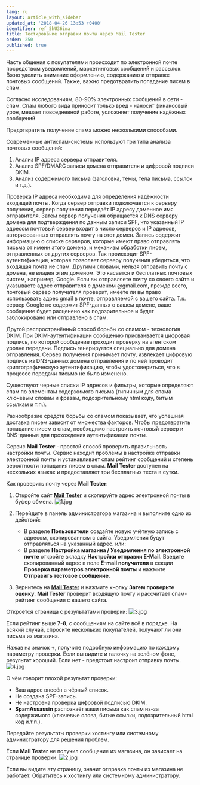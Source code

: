 ```yaml
---
lang: ru
layout: article_with_sidebar
updated_at: '2018-04-26 13:53 +0400'
identifier: ref_5hU36ima
title: Тестирование отправки почты через Mail Tester
order: 250
published: true
---
```

Часть общения с покупателями происходит по электронной почте посредством уведомлений, маркетинговых сообщений и рассылок. Вжно уделить внимание оформлению, содержанию и отправке почтовых сообщений. Также, важно предотвратить попадание писем в спам.

Согласно исследованиям, 80-90% электронных сообщений в сети - спам. Спам любого вида приносит только вред - наносит финансовый урон, мешает повседневной работе, усложняет получение надёжных сообщений

Предотвратить получение спама можно несколькими способами. 

Современные антиспам-системы используют три типа анализа почтовых сообщений:

1. Анализ IP адреса сервера отправителя.
2. Анализ SPF/DMARC записи домена отправителя и цифровой подписи DKIM.
3. Анализ содержимого письма (заголовка, темы, тела письма, ссылок и т.д.).

Проверка IP адреса необходима для определения надёжности входящей почты. Когда сервер отправки подключается к серверу получения, сервер получения передаёт IP адресу доменное имя отправителя. Затем сервер получения обращается к DNS серверу домена для подтверждения по данным записи SPF, что указанный IP адресом почтовый сервер входит в число серверов и IP адресов, авторизованных отправлять почту на этот домен. Запись содержит информацию о списке серверов, которые имеют право отправлять письма от имени этого домена, и механизм обработки писем, отправленных от других серверов. Так происходит SPF-аутентификация, которая позволяет серверу получения убедиться, что входящая почта не спам. Другими словами, нельзя отправить почту с домена, не владея этим доменом. Это касается и бесплатных почтовых систем, например, Google. Если вы отправляете почту со своего сайта и указываете адрес отправителя с доменом @gmail.com, прежде всего, почтовый сервер получателя проверит, имеете ли вы право использовать адрес gmail в почте, отправляемой с вашего сайта. Т.к. сервер Google  не содержит SPF-данных о вашем домене, ваше сообщение будет расценено как подозрительное и будет заблокировано или отправлено в спам. 

Другой распространённый способ борьбы со спамом - технология DKIM. При DKIM-аутентификации сообщению присваивается цифровая подпись, по которой сообщение проходит проверку на агентском уровне передачи. Подпись генерируется специально для домена отправления. Сервер получения принимает почту, извлекает цифровую подпись из DNS-данных домена отправления и по ней проводит криптографическую аутентификацию, чтобы удостовериться, что в процессе передачи письмо не было изменено.

Существуют черные списки IP адресов и фильтры, которые определяют спам по элементам содержимого письма (типичным для спама ключевым словам и фразам, подозрительному html коду, битым ссылкам и т.п.).

Разнообразие средств борьбы со спамом показывает, что успешная доставка писем зависит от множества факторов. Чтобы предотвратить попадание писем в спам, необходимо настроить почтовый сервер и DNS-данные для прохождения аутентификации почты.

Сервис **Mail Tester** - простой способ проверить правильность настройки почты. Сервис находит проблемы в настройке отправки электронной почты и устанавливает спам рейтинг сообщений и степень вероятности попадания писем в спам. **Mail Tester** доступен на нескольких языках и предоставляет три бесплатных теста в сутки.

Как проверить почту через **Mail Tester**:

   1. Откройте сайт [**Mail Tester**](https://www.mail-tester.com "Тестирование отправки почты через Mail Tester") и скопируйте адрес электронной почты в буфер обмена.
      ![1.jpg]({{site.baseurl}}/attachments/ref_5hU36ima/1.jpg)
   
   2. Перейдите в панель администратора магазина и выполните одно из действий:

      * В разделе **Пользователи** создайте новую учётную запись с адресом, скопированным с сайта. Уведомления будут отправляться на указанный адрес.
      или:
      * В разделе **Настройка магазина / Уведомления по электронной почте** откройте вкладку **Настройки отправки E-Mail**. Введите скопированный адрес в поле **Е-mail получателя** в секции **Проверка параметров электронной почты** и нажмите **Отправить тестовое сообщение**.
   
   3. Вернитесь на [**Mail Tester**](https://www.mail-tester.com "Тестирование отправки почты через Mail Tester") и нажмите кнопку **Затем проверьте оценку**. **Mail Tester** проверит входящую почту и рассчитает спам-рейтинг сообщения с вашего сайта. 

Откроется страница с результатами проверки:
      ![3.jpg]({{site.baseurl}}/attachments/ref_5hU36ima/3.jpg)

Если рейтинг выше **7-8**, с сообщениям на сайте всё в порядке. На всякий случай, спросите нескольких покупателей, получают ли они письма из магазина.

Нажав на значок **+**, получите подробную информацию по каждому параметру проверки. Если вы видите     и галочку на зелёном фоне, результат хороший. Если нет - предстоит настроит отправку почты. 
![4.jpg]({{site.baseurl}}/attachments/ref_5hU36ima/4.jpg)

О чём говорит плохой результат проверки:
   * Ваш адрес внесён в чёрный список. 
   * Не создана SPF-запись.
   * Не настроена проверка цифровой подписью DKIM.
   * **SpamAssassin** распознаёт ваши письма как спам из-за содержимого (ключевые слова, битые ссылки, подозрительный html код и.т.п.).

Передайте результаты проверки хостингу или системному администратору для решения проблем. 

Если **Mail Tester** не получил сообщение из магазина, он зависает на странице проверки:
      ![2.jpg]({{site.baseurl}}/attachments/ref_5hU36ima/2.jpg)

Если вы видите эту страницу, значит отправка почты из магазина не работает. Обратитесь к хостингу или системному администратору.
